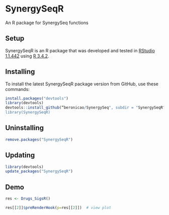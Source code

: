 # SynergySeqR
An R package for SynergySeq functions

## Setup 
SynergySeqR is an R package that was developed and tested in [RStudio 1.1.442](https://www.rstudio.com/products/rstudio/) using [R 3.4.2](https://cran.rstudio.com/).

## Installing
To install the latest SynergySeqR package version from GitHub, use these commands:
```R
install.packages("devtools")
library(devtools)
devtools::install_github(“beronicao/SynergySeq", subdir = "SynergySeqR")
library(SynergySeqR)
```

## Uninstalling
```R
remove.packages("SynergySeqR")
```

## Updating
```R
library(devtools)
update_packages("SynergySeqR")
```

## Demo
```R
res <- Drugs_SigsR()

res[[2]]$preRenderHook(p=res[[2]])  # view plot

```
